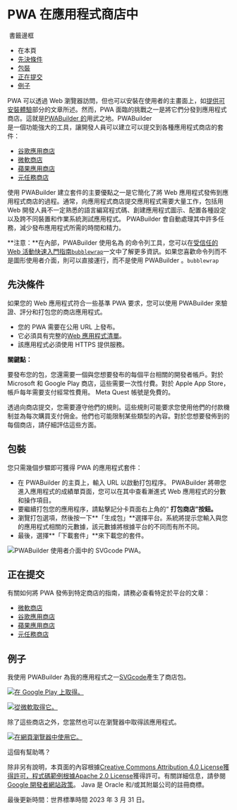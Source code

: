 # PWA 在應用程式商店中

 書籤邊框

- 在本頁
- [先決條件](https://web.dev/articles/pwas-in-app-stores#prerequisites)
- [包裝](https://web.dev/articles/pwas-in-app-stores#packaging)
- [正在提交](https://web.dev/articles/pwas-in-app-stores#submitting)
- [例子](https://web.dev/articles/pwas-in-app-stores#example)





PWA 可以透過 Web 瀏覽器訪問，但也可以安裝在使用者的主畫面上，如[提供可安裝體驗](https://web.dev/explore/progressive-web-apps#provide-an-installable-experience)部分的文章所述。然而，PWA 面臨的挑戰之一是將它們分發到應用程式商店。這就是[PWABuilder 的](https://pwabuilder.com/)用武之地。PWABuilder  
是一個功能強大的工具，讓開發人員可以建立可以提交到各種應用程式商店的套件：

- [谷歌應用商店](https://play.google.com/store)
- [微軟商店](https://apps.microsoft.com/)
- [蘋果應用商店](https://www.apple.com/app-store/)
- [元任務商店](https://www.oculus.com/experiences/quest/)

使用 PWABuilder 建立套件的主要優點之一是它簡化了將 Web 應用程式發佈到應用程式商店的過程。通常，向應用程式商店提交應用程式需要大量工作，包括用 Web 開發人員不一定熟悉的語言編寫程式碼、創建應用程式圖示、配置各種設定以及跨不同裝置和作業系統測試應用程式。 PWABuilder 會自動處理其中許多任務，減少發布應用程式所需的時間和精力。

**注意：**在內部，PWABuilder 使用名為 的命令列工具，您可以在[受信任的 Web 活動快速入門指南](https://developer.chrome.com/docs/android/trusted-web-activity/quick-start)[`bubblewrap`](https://github.com/GoogleChromeLabs/bubblewrap)一文中了解更多資訊。如果您喜歡命令列而不是圖形使用者介面，則可以直接運行，而不是使用 PWABuilder 。[](https://developer.chrome.com/docs/android/trusted-web-activity/quick-start)`bubblewrap`

## 先決條件

如果您的 Web 應用程式符合一些基準 PWA 要求，您可以使用 PWABuilder 來驗證、評分和打包您的商店應用程式。

- 您的 PWA 需要在公用 URL 上發布。
- 它必須具有完整的[Web 應用程式清單](https://developer.mozilla.org/docs/Web/Manifest)。
- 該應用程式必須使用 HTTPS 提供服務。

**關鍵點：**

要發布您的包，您還需要一個與您想要發布的每個平台相關的開發者帳戶。對於 Microsoft 和 Google Play 商店，這些需要一次性付費。對於 Apple App Store，帳戶每年需要支付經常性費用。 Meta Quest 帳號是免費的。

透過向商店提交，您需要遵守他們的規則。這些規則可能要求您使用他們的付款機制並為每次購買支付佣金。他們也可能限制某些類型的內容。對於您想要發佈到的每個商店，請仔細評估這些方面。

## 包裝

您只需幾個步驟即可獲得 PWA 的應用程式套件：

- 在 PWABuilder 的主頁上，輸入 URL 以啟動打包程序。 PWABuilder 將帶您進入應用程式的成績單頁面，您可以在其中查看漸進式 Web 應用程式的分數和操作項目。
- 要繼續打包您的應用程序，請點擊記分卡頁面右上角的“ **打包商店”按鈕。**
- 瀏覽打包選項，然後按一下**「生成包」**選擇平台。系統將提示您輸入與您的應用程式相關的元數據，該元數據將根據平台的不同而有所不同。
- 最後，選​​擇**「下載套件」**來下載您的套件。

![PWABuilder 使用者介面中的 SVGcode PWA。](https://web.dev/static/articles/pwas-in-app-stores/image/svgcode-pwa-the-pwabuild-a9e0c6ac1542.png)

## 正在提交

有關如何將 PWA 發佈到特定商店的指南，請務必查看特定於平台的文章：

- [微軟商店](https://docs.pwabuilder.com/#/builder/windows)
- [谷歌應用商店](https://docs.pwabuilder.com/#/builder/android)
- [蘋果應用商店](https://docs.pwabuilder.com/#/builder/app-store)
- [元任務商店](https://docs.pwabuilder.com/#/builder/meta)

## 例子

我使用 PWABuilder 為我的應用程式之一[SVGcode](https://web.dev/case-studies/svgcode)產生了商店包。

[![在 Google Play 上取得。](https://raw.githubusercontent.com/tomayac/SVGcode/main/public/badges/play-store.svg)](https://play.google.com/store/apps/details?id=de.svgco.twa)

[![從微軟取得它。](https://raw.githubusercontent.com/tomayac/SVGcode/main/public/badges/microsoft-store.svg)](https://www.microsoft.com/en-us/p/svgcode/9plhxdgsw1rj#activetab=pivot:overviewtab)

除了這些商店之外，您當然也可以在瀏覽器中取得該應用程式。

[![在網頁瀏覽器中使用它。](https://raw.githubusercontent.com/tomayac/SVGcode/main/public/badges/web-browser.svg)](https://svgco.de/)

這個有幫助嗎？

除非另有說明，本頁面的內容根據[Creative Commons Attribution 4.0 License獲得許可，程式碼範例根據](https://creativecommons.org/licenses/by/4.0/)[Apache 2.0 License](https://www.apache.org/licenses/LICENSE-2.0)獲得許可。有關詳細信息，請參閱[Google 開發者網站政策](https://developers.google.com/site-policies)。 Java 是 Oracle 和/或其附屬公司的註冊商標。

最後更新時間：世界標準時間 2023 年 3 月 31 日。
